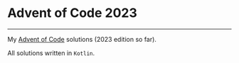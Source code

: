 # Advent of Code 2023

---

My [Advent of Code](https://adventofcode.com/) solutions (2023 edition so far).

All solutions written in `Kotlin`.